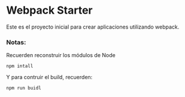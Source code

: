 # Webpack Starter

Este es el proyecto inicial para crear aplicaciones utilizando webpack.

### Notas:
Recuerden reconstruir los módulos de Node
```
npm intall
```
Y para contruir el build, recuerden:
```
npm run buidl
```